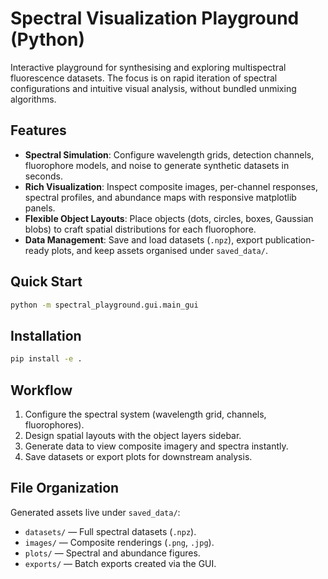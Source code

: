 Spectral Visualization Playground (Python)
=============================================

Interactive playground for synthesising and exploring multispectral fluorescence datasets. The focus is on rapid iteration of spectral configurations and intuitive visual analysis, without bundled unmixing algorithms.

Features
--------

- **Spectral Simulation**: Configure wavelength grids, detection channels, fluorophore models, and noise to generate synthetic datasets in seconds.
- **Rich Visualization**: Inspect composite images, per-channel responses, spectral profiles, and abundance maps with responsive matplotlib panels.
- **Flexible Object Layouts**: Place objects (dots, circles, boxes, Gaussian blobs) to craft spatial distributions for each fluorophore.
- **Data Management**: Save and load datasets (`.npz`), export publication-ready plots, and keep assets organised under `saved_data/`.

Quick Start
-----------

```bash
python -m spectral_playground.gui.main_gui
```

Installation
------------

```bash
pip install -e .
```

Workflow
--------

1. Configure the spectral system (wavelength grid, channels, fluorophores).
2. Design spatial layouts with the object layers sidebar.
3. Generate data to view composite imagery and spectra instantly.
4. Save datasets or export plots for downstream analysis.

File Organization
-----------------

Generated assets live under `saved_data/`:

- `datasets/` — Full spectral datasets (`.npz`).
- `images/` — Composite renderings (`.png`, `.jpg`).
- `plots/` — Spectral and abundance figures.
- `exports/` — Batch exports created via the GUI.

